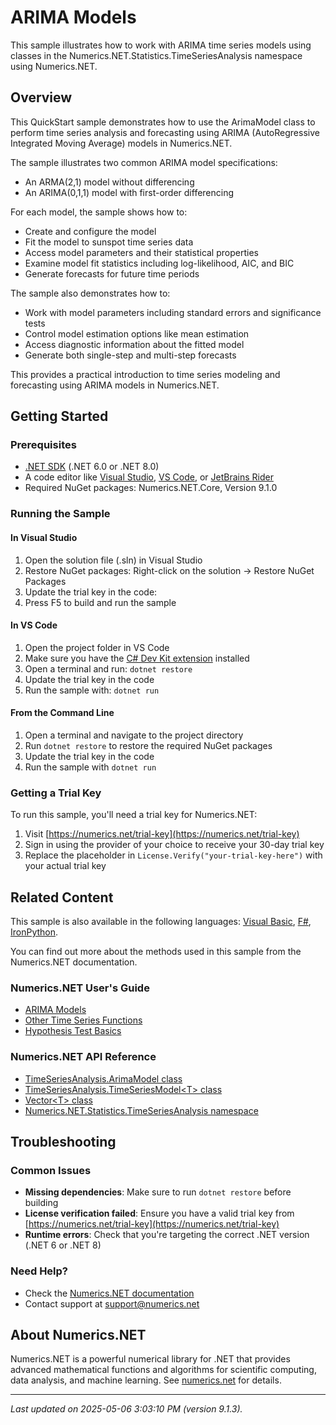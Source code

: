 # ARIMA Models

This sample illustrates how to work with ARIMA time series models using classes in the Numerics.NET.Statistics.TimeSeriesAnalysis namespace using Numerics.NET.

## Overview

This QuickStart sample demonstrates how to use the ArimaModel class to perform time series analysis and 
forecasting using ARIMA (AutoRegressive Integrated Moving Average) models in Numerics.NET.

The sample illustrates two common ARIMA model specifications:
- An ARMA(2,1) model without differencing
- An ARIMA(0,1,1) model with first-order differencing

For each model, the sample shows how to:
- Create and configure the model
- Fit the model to sunspot time series data
- Access model parameters and their statistical properties
- Examine model fit statistics including log-likelihood, AIC, and BIC
- Generate forecasts for future time periods

The sample also demonstrates how to:
- Work with model parameters including standard errors and significance tests
- Control model estimation options like mean estimation
- Access diagnostic information about the fitted model
- Generate both single-step and multi-step forecasts

This provides a practical introduction to time series modeling and forecasting using ARIMA models in 
Numerics.NET.


## Getting Started

### Prerequisites

- [.NET SDK](https://dotnet.microsoft.com/download) (.NET 6.0 or .NET 8.0)
- A code editor like [Visual Studio](https://visualstudio.microsoft.com/), [VS Code](https://code.visualstudio.com/), or [JetBrains Rider](https://www.jetbrains.com/rider/)
- Required NuGet packages: Numerics.NET.Core, Version 9.1.0

### Running the Sample

#### In Visual Studio
1. Open the solution file (.sln) in Visual Studio
2. Restore NuGet packages: Right-click on the solution → Restore NuGet Packages
3. Update the trial key in the code:
4. Press F5 to build and run the sample

#### In VS Code

1. Open the project folder in VS Code
2. Make sure you have the [C# Dev Kit extension](https://marketplace.visualstudio.com/items?itemName=ms-dotnettools.csdevkit) installed
3. Open a terminal and run: `dotnet restore`
4. Update the trial key in the code 
5. Run the sample with: `dotnet run`

#### From the Command Line

1. Open a terminal and navigate to the project directory
2. Run `dotnet restore` to restore the required NuGet packages
3. Update the trial key in the code
4. Run the sample with `dotnet run`

### Getting a Trial Key

To run this sample, you'll need a trial key for Numerics.NET:

1. Visit [https://numerics.net/trial-key](https://numerics.net/trial-key)
2. Sign in using the provider of your choice to receive your 30-day trial key
3. Replace the placeholder in `License.Verify("your-trial-key-here")` with your actual trial key

## Related Content

This sample is also available in the following languages: 
[Visual Basic](https://github.com/NumericsDotNet/quickstart-visualbasic/tree/net6.0/statistics/time-series-analysis/arima-models), [F#](https://github.com/NumericsDotNet/quickstart-fsharp/tree/net6.0/statistics/time-series-analysis/arima-models), [IronPython](https://github.com/NumericsDotNet/quickstart-ironpython/tree/net6.0/statistics/time-series-analysis/arima-models).

You can find out more about the methods used in this sample from the Numerics.NET documentation.

### Numerics.NET User's Guide

- [ARIMA Models](https://numerics.net/documentation/latest/statistics/time-series-analysis/arima-models)
- [Other Time Series Functions](https://numerics.net/documentation/latest/statistics/time-series-analysis/other-time-series-functions)
- [Hypothesis Test Basics](https://numerics.net/documentation/latest/statistics/hypothesis-tests/hypothesis-test-basics)

### Numerics.NET API Reference

- [TimeSeriesAnalysis.ArimaModel class](https://numerics.net/documentation/latest/reference/numerics.net.statistics.timeseriesanalysis.arimamodel)
- [TimeSeriesAnalysis.TimeSeriesModel&lt;T&gt; class](https://numerics.net/documentation/latest/reference/numerics.net.statistics.timeseriesanalysis.timeseriesmodel-1)
- [Vector&lt;T&gt; class](https://numerics.net/documentation/latest/reference/numerics.net.vector-1)
- [Numerics.NET.Statistics.TimeSeriesAnalysis namespace](https://numerics.net/documentation/latest/reference/numerics.net.statistics.timeseriesanalysis)


## Troubleshooting

### Common Issues

- **Missing dependencies**: Make sure to run `dotnet restore` before building
- **License verification failed**: Ensure you have a valid trial key from [https://numerics.net/trial-key](https://numerics.net/trial-key)
- **Runtime errors**: Check that you're targeting the correct .NET version (.NET 6 or .NET 8)

### Need Help?

- Check the [Numerics.NET documentation](https://numerics.net/documentation/)
- Contact support at [support@numerics.net](mailto:support@numerics.net?subject=ArimaModels%20QuickStart%20Sample%20%28C%23%29)

## About Numerics.NET

Numerics.NET is a powerful numerical library for .NET that provides advanced mathematical 
functions and algorithms for scientific computing, data analysis, and machine learning.
See [numerics.net](https://numerics.net) for details.

---

_Last updated on 2025-05-06 3:03:10 PM (version 9.1.3)._

